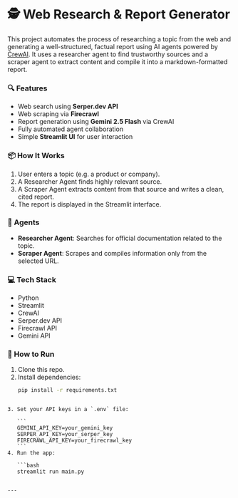 # 🕵️ Web Research & Report Generator

This project automates the process of researching a topic from the web and generating a well-structured, factual report using AI agents powered by [CrewAI](https://github.com/joaomdmoura/crewAI). It uses a researcher agent to find trustworthy sources and a scraper agent to extract content and compile it into a markdown-formatted report.

### 🔍 Features

- Web search using **Serper.dev API**
- Web scraping via **Firecrawl**
- Report generation using **Gemini 2.5 Flash** via CrewAI
- Fully automated agent collaboration
- Simple **Streamlit UI** for user interaction

### 📦 How It Works

1. User enters a topic (e.g. a product or company).
2. A Researcher Agent finds highly relevant source.
3. A Scraper Agent extracts content from that source and writes a clean, cited report.
4. The report is displayed in the Streamlit interface.

### 🧠 Agents

- **Researcher Agent**: Searches for official documentation related to the topic.
- **Scraper Agent**: Scrapes and compiles information only from the selected URL.

### 💻 Tech Stack

- Python
- Streamlit
- CrewAI
- Serper.dev API
- Firecrawl API
- Gemini API

### 🚀 How to Run

1. Clone this repo.
2. Install dependencies:  
   ```bash
   pip install -r requirements.txt
````

3. Set your API keys in a `.env` file:

   ```
   GEMINI_API_KEY=your_gemini_key
   SERPER_API_KEY=your_serper_key
   FIRECRAWL_API_KEY=your_firecrawl_key
   ```
4. Run the app:

   ```bash
   streamlit run main.py
 

---


